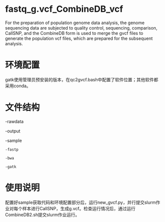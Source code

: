 # fastq_g.vcf_CombineDB_vcf
For the preparation of population genome data analysis, the genome sequencing data are subjected to quality control, sequencing, comparison, CallSNP, and the CombineDB form is used to merge the gvcf files to generate the population vcf files, which are prepared for the subsequent analysis.
# 环境配置
gatk使用管理员预安装的版本，在qc2gvcf.bash中配置了软件位置；其他软件都采用conda。
# 文件结构
-rawdata

-output

  -sample
  
    -fastp
    
    -bwa
    
    -gatk
# 使用说明
配置好sample获取代码和环境配置部分后，运行new_gvcf.py，并行提交slurm作业对每个样本进行CallSNP，生成g.vcf。检查运行情况后，通过运行CombineDB2.sh提交slurm作业运行。
